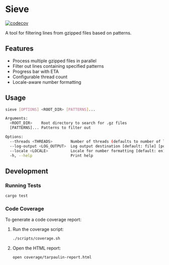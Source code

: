 # Sieve

[![codecov](https://codecov.io/gh/stvsmth/sieve/branch/main/graph/badge.svg)](https://codecov.io/gh/stvsmth/sieve)

A tool for filtering lines from gzipped files based on patterns.

## Features

- Process multiple gzipped files in parallel
- Filter out lines containing specified patterns
- Progress bar with ETA
- Configurable thread count
- Locale-aware number formatting

## Usage

```bash
sieve [OPTIONS] <ROOT_DIR> [PATTERNS]...

Arguments:
  <ROOT_DIR>    Root directory to search for .gz files
  [PATTERNS]... Patterns to filter out

Options:
  --threads <THREADS>        Number of threads (defaults to number of logical CPUs)
  --log-output <LOG_OUTPUT>  Log output destination [default: file] [possible values: file, stdout]
  --locale <LOCALE>          Locale for number formatting [default: en]
  -h, --help                 Print help
```

## Development

### Running Tests

```bash
cargo test
```

### Code Coverage

To generate a code coverage report:

1. Run the coverage script:
   ```bash
   ./scripts/coverage.sh
   ```

2. Open the HTML report:
   ```bash
   open coverage/tarpaulin-report.html
   ```
